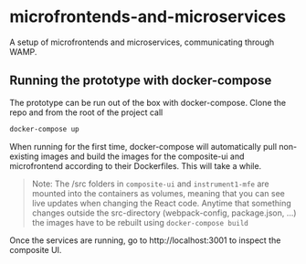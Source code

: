 # microfrontends-and-microservices
A setup of microfrontends and microservices, communicating through WAMP. 

## Running the prototype with docker-compose
The prototype can be run out of the box with docker-compose. 
Clone the repo and from the root of the project call
 
```sh
docker-compose up
```

When running for the first time, docker-compose will automatically pull non-existing images and build the images for the composite-ui and microfrontend according to their Dockerfiles. This will take a while.   

> Note: The /src folders in `composite-ui` and `instrument1-mfe` are mounted into the containers as volumes, meaning that you can see live updates when changing the React code.
> Anytime that something changes outside the src-directory (webpack-config, package.json, ...) the images have to be rebuilt using `docker-compose build`
 
Once the services are running, go to http://localhost:3001 to inspect the composite UI.
